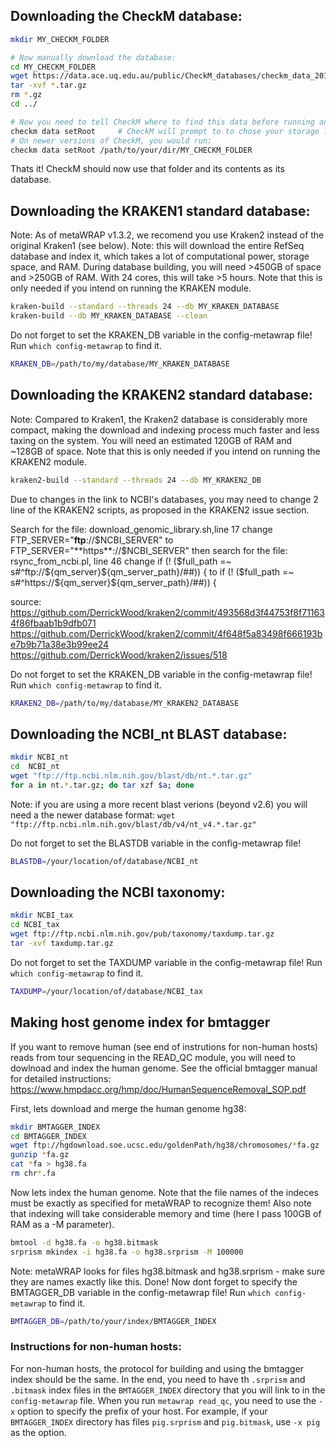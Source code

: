## Downloading the CheckM database:
``` bash
mkdir MY_CHECKM_FOLDER

# Now manually download the database:
cd MY_CHECKM_FOLDER
wget https://data.ace.uq.edu.au/public/CheckM_databases/checkm_data_2015_01_16.tar.gz
tar -xvf *.tar.gz
rm *.gz
cd ../

# Now you need to tell CheckM where to find this data before running anything:
checkm data setRoot     # CheckM will prompt to to chose your storage location
# On newer versions of CheckM, you would run:
checkm data setRoot /path/to/your/dir/MY_CHECKM_FOLDER
```
Thats it! CheckM should now use that folder and its contents as its database.



## Downloading the KRAKEN1 standard database:
Note: As of metaWRAP v1.3.2, we recomend you use Kraken2 instead of the original Kraken1 (see below).
Note: this will download the entire RefSeq database and index it, which takes a lot of computational power, storage space, and RAM. During database building, you will need >450GB of space and >250GB of RAM. With 24 cores, this will take >5 hours. Note that this is only needed if you intend on running the KRAKEN module.
``` bash
kraken-build --standard --threads 24 --db MY_KRAKEN_DATABASE
kraken-build --db MY_KRAKEN_DATABASE --clean
```
Do not forget to set the KRAKEN_DB variable in the config-metawrap file! Run `which config-metawrap` to find it.
``` bash
KRAKEN_DB=/path/to/my/database/MY_KRAKEN_DATABASE
```

## Downloading the KRAKEN2 standard database:
Note: Compared to Kraken1, the Kraken2 database is considerably more compact, making the download and indexing process much faster and less taxing on the system. You will need an estimated 120GB of RAM and ~128GB of space. Note that this is only needed if you intend on running the KRAKEN2 module.
``` bash
kraken2-build --standard --threads 24 --db MY_KRAKEN2_DB
```
Due to changes in the link to NCBI's databases, you may need to change 2 line of the KRAKEN2 scripts, as proposed in the KRAKEN2 issue section.

Search for the file: download_genomic_library.sh,line 17 change FTP_SERVER="**ftp**://$NCBI_SERVER" to FTP_SERVER="**https**://$NCBI_SERVER"
then search for the file: rsync_from_ncbi.pl, line 46 change if (! ($full_path =~ s#^ftp://${qm_server}${qm_server_path}/##)) { to  if (! ($full_path =~ s#^https://${qm_server}${qm_server_path}/##)) {

source: https://github.com/DerrickWood/kraken2/commit/493568d3f44753f8f711634f86fbaab1b9dfb071
https://github.com/DerrickWood/kraken2/commit/4f648f5a83498f666193be7b9b71a38e3b99ee24
https://github.com/DerrickWood/kraken2/issues/518

Do not forget to set the KRAKEN_DB variable in the config-metawrap file! Run `which config-metawrap` to find it.
``` bash
KRAKEN2_DB=/path/to/my/database/MY_KRAKEN2_DATABASE
```

## Downloading the NCBI_nt BLAST database:
``` bash
mkdir NCBI_nt
cd  NCBI_nt
wget "ftp://ftp.ncbi.nlm.nih.gov/blast/db/nt.*.tar.gz"
for a in nt.*.tar.gz; do tar xzf $a; done
```
Note: if you are using a more recent blast verions (beyond v2.6) you will need a the newer database format: `wget "ftp://ftp.ncbi.nlm.nih.gov/blast/db/v4/nt_v4.*.tar.gz"`

Do not forget to set the BLASTDB variable in the config-metawrap file!
``` bash
BLASTDB=/your/location/of/database/NCBI_nt
```


## Downloading the NCBI taxonomy:
``` bash
mkdir NCBI_tax
cd NCBI_tax
wget ftp://ftp.ncbi.nlm.nih.gov/pub/taxonomy/taxdump.tar.gz
tar -xvf taxdump.tar.gz
```
Do not forget to set the TAXDUMP variable in the config-metawrap file! Run `which config-metawrap` to find it.
``` bash
TAXDUMP=/your/location/of/database/NCBI_tax
```


## Making host genome index for bmtagger
If you want to remove human (see end of instrutions for non-human hosts) reads from tour sequencing in the READ_QC module, you will need to dowlnoad and index the human genome. See the official bmtagger manual for detailed instructions: https://www.hmpdacc.org/hmp/doc/HumanSequenceRemoval_SOP.pdf

First, lets download and merge the human genome hg38:
``` bash 
mkdir BMTAGGER_INDEX
cd BMTAGGER_INDEX
wget ftp://hgdownload.soe.ucsc.edu/goldenPath/hg38/chromosomes/*fa.gz
gunzip *fa.gz
cat *fa > hg38.fa
rm chr*.fa
```
Now lets index the human genome. Note that the file names of the indeces must be exactly as specified for metaWRAP to recognize them! Also note that indexing will take considerable memory and time (here I pass 100GB of RAM as a -M parameter).
``` bash
bmtool -d hg38.fa -o hg38.bitmask
srprism mkindex -i hg38.fa -o hg38.srprism -M 100000
```
Note: metaWRAP looks for files hg38.bitmask and hg38.srprism - make sure they are names exactly like this.
Done! Now dont forget to specify the BMTAGGER_DB variable in the config-metawrap file! Run `which config-metawrap` to find it.
``` bash
BMTAGGER_DB=/path/to/your/index/BMTAGGER_INDEX
```

### Instructions for non-human hosts: 
For non-human hosts, the protocol for building and using the bmtagger index should be the same. In the end, you need to have th `.srprism` and `.bitmask` index files in the `BMTAGGER_INDEX` directory that you will link to in the `config-metawrap` file. When you run `metawrap read_qc`, you need to use the `-x` option to specify the prefix of your host. For example, if your `BMTAGGER_INDEX` directory has files `pig.srprism` and `pig.bitmask`, use `-x pig` as the option. 

